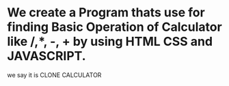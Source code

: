 # We create a Program thats use for finding Basic Operation of Calculator like /,*, -, + by using HTML CSS and JAVASCRIPT.
we say it is CLONE CALCULATOR
